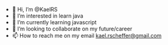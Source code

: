 - 👋 Hi, I’m @KaelRS
- 👀 I’m interested in learn java
- 🌱 I’m currently learning javascript
- 💞️ I’m looking to collaborate on my future/career
- 📫 How to reach me on my email kael.rscheffer@gmail.com

<!---
KaelRS/KaelRS is a ✨ special ✨ repository because its `README.md` (this file) appears on your GitHub profile.
You can click the Preview link to take a look at your changes.
--->
